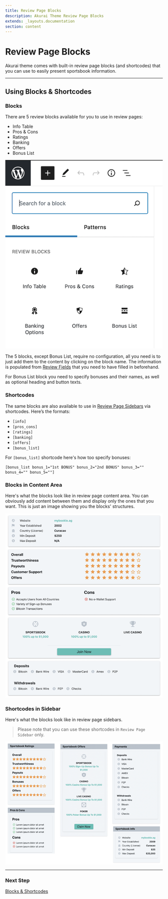 ```yaml
---
title: Review Page Blocks
description: Akurai Theme Review Page Blocks
extends: _layouts.documentation
section: content
---
```


# Review Page Blocks

Akurai theme comes with built-in review page blocks (and shortcodes) that you can use to easily present sportsbook information.

---

## Using Blocks & Shortcodes

### Blocks

There are 5 review blocks available for you to use in review pages:

- Info Table
- Pros & Cons
- Ratings
- Banking
- Offers
- Bonus List

![akurai-review-blocks](/assets/images/akurai/akurai-review-blocks.png)

The 5 blocks, except Bonus List, require no configuration, all you need is to just add them to the content by clicking on the block name. The information is populated from [Review Fields](/docs/akurai/creating-review-pages/) that you need to have filled in beforehand.

For Bonus List block you need to specify bonuses and their names, as well as optional heading and button texts.


### Shortcodes

The same blocks are also available to use in [Review Page Sidebars](/docs/akurai/widget-areas/) via shortcodes. Here’s the formats:

- `[info]`
- `[pros_cons]`
- `[ratings]`
- `[banking]`
- `[offers]`
- `[bonus_list]`

For `[bonus_list]` shortcode here's how too specify bonuses:
```
[bonus_list bonus_1="1st BONUS" bonus_2="2nd BONUS" bonus_3="" bonus_4="" bonus_5=""]
```

### Blocks in Content Area

Here's what the blocks look like in review page content area. You can obviously add content between them and display only the ones that you want. This is just an image showing you the blocks' structures.

![akurai-review-blocks-content](/assets/images/akurai/akurai-review-blocks-content.png)

### Shortcodes in Sidebar

Here's what the blocks look like in review page sidebars.

> Please note that you can use these shortcodes in `Review Page Sidebar` only.

![akurai-review-blocks-sidebar](/assets/images/akurai/akurai-review-blocks-sidebar.png)

---

### Next Step

[Blocks & Shortcodes](/docs/akurai/blocks-shortcodes/)
